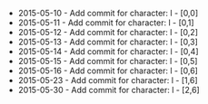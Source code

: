 - 2015-05-10 - Add commit for character: l - [0,0]
- 2015-05-11 - Add commit for character: l - [0,1]
- 2015-05-12 - Add commit for character: l - [0,2]
- 2015-05-13 - Add commit for character: l - [0,3]
- 2015-05-14 - Add commit for character: l - [0,4]
- 2015-05-15 - Add commit for character: l - [0,5]
- 2015-05-16 - Add commit for character: l - [0,6]
- 2015-05-23 - Add commit for character: l - [1,6]
- 2015-05-30 - Add commit for character: l - [2,6]
